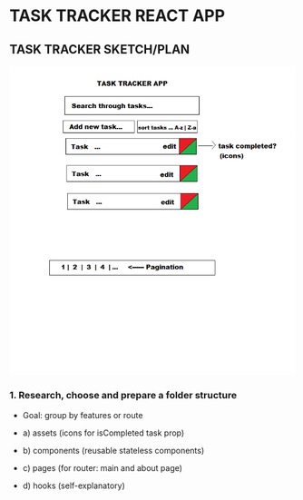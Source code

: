 # TASK TRACKER REACT APP

## TASK TRACKER SKETCH/PLAN

![task-tracker sketch](https://github.com/zprpic/task-tracker-react/blob/main/task-tracker-sketch/task-tracker-sketch.png)

### 1. Research, choose and prepare a folder structure

- Goal: group by features or route

- a) assets (icons for isCompleted task prop)
- b) components (reusable stateless components)
- c) pages (for router: main and about page)
- d) hooks (self-explanatory)

